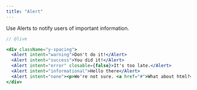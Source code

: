 ```yaml
---
title: "Alert"
---
```


Use Alerts to notify users of important information.

```jsx
// @live

<div className="y-spacing">
  <Alert intent="warning">Don't do it!</Alert>
  <Alert intent="success">You did it!</Alert>
  <Alert intent="error" closable={false}>It's too late.</Alert>
  <Alert intent="informational">Hello there</Alert>
  <Alert intent="none"><p>We're not sure. <a href="#">What about html?</a></p></Alert>
</div>
```